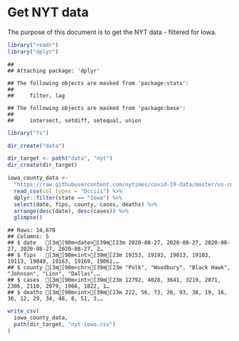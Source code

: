 Get NYT data
================

The purpose of this document is to get the NYT data - filtered for Iowa.

``` r
library("readr")
library("dplyr")
```

    ## 
    ## Attaching package: 'dplyr'

    ## The following objects are masked from 'package:stats':
    ## 
    ##     filter, lag

    ## The following objects are masked from 'package:base':
    ## 
    ##     intersect, setdiff, setequal, union

``` r
library("fs")
```

``` r
dir_create("data")

dir_target <- path("data", "nyt")
dir_create(dir_target)
```

``` r
iowa_county_data <- 
  "https://raw.githubusercontent.com/nytimes/covid-19-data/master/us-counties.csv" %>%
  read_csv(col_types = "Dcciii") %>%
  dplyr::filter(state == "Iowa") %>%
  select(date, fips, county, cases, deaths) %>%
  arrange(desc(date), desc(cases)) %>%
  glimpse()
```

    ## Rows: 14,670
    ## Columns: 5
    ## $ date   [3m[90m<date>[39m[23m 2020-08-27, 2020-08-27, 2020-08-27, 2020-08-27, 2020-08-27, 2…
    ## $ fips   [3m[90m<int>[39m[23m 19153, 19193, 19013, 19103, 19113, 19049, 19163, 19169, 19061,…
    ## $ county [3m[90m<chr>[39m[23m "Polk", "Woodbury", "Black Hawk", "Johnson", "Linn", "Dallas",…
    ## $ cases  [3m[90m<int>[39m[23m 12792, 4028, 3641, 3219, 2871, 2306, 2110, 2079, 1966, 1822, 1…
    ## $ deaths [3m[90m<int>[39m[23m 222, 56, 73, 26, 93, 38, 19, 16, 36, 12, 29, 34, 48, 8, 51, 3,…

``` r
write_csv(
  iowa_county_data,
  path(dir_target, "nyt-iowa.csv")
)
```
